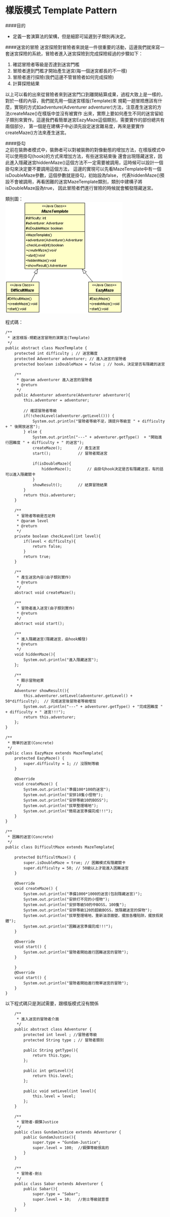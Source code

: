 # 樣版模式 Template Pattern 

####目的
* 定義一套演算法的架構，但是細節可延遲到子類別再決定。

####迷宮的冒險
迷宮探險對冒險者來說是一件很重要的活動，這邊我們就來寫一套迷宮探險的系統，冒險者進入迷宮探險到完成探險經過的步驟如下：  
1. 確認冒險者等級是否達到迷宮門檻
2. 冒險者達到門檻才開始產生迷宮(每一個迷宮都長的不一樣)
3. 冒險者進行探險(我們這邊不管冒險者如何完成探險)
4. 計算探險結果  
   
以上可以看的出來從冒險者來到迷宮門口到離開結算成果，過程大致上是一樣的，對於一樣的內容，我們就先用一個迷宮樣版(Template)來
規範一趟冒險應該有什麼，實現的方式如adventure(Adventurer adventurer)方法，注意產生迷宮的方法createMaze()在樣版中並沒有被實作
出來，實際上要如何產生不同的迷宮留給子類別來實作。這邊我們看簡單迷宮EazyMaze這個類別，需要實作的部份總共有兩個部分，
第一個是在建構子中必須先設定迷宮難易度，再來是要實作createMaze()方法來產生迷宮。
  
####掛勾  
之前在裝飾者模式中，裝飾者可以對被裝飾的對像動態的增加方法，在樣版模式中可以使用掛勾(hook)的方式來增加方法，有些迷宮結束後
還會出現隱藏迷宮，因此進入隱藏迷宮hiddenMaze()這個方法不一定需要被調用，這時候可以設計一個掛勾來決定要不要調用這個方法，
這邊的實現可以先看MazeTemplate中有一個isDoubleMaze參數，這個參數就是掛勾，初始設為false，
代表hiddenMaze()預設不會被調用，再看困難的迷宮MazeTemplate類別，類別中建構子將isDoubleMaze設為true，
因此冒險者們進行冒險的時候就會觸發隱藏迷宮。

  
類別圖：  
![Training Camp](image/template.gif)  
   
程式碼：  
```
/**
 * 迷宮樣版-規範迷宮冒險的演算法(Template)
 */
public abstract class MazeTemplate {
	protected int difficulty ; // 迷宮難度
	protected Adventurer adventurer; // 進入迷宮的冒險者
	protected boolean isDoubleMaze = false ; // hook，決定是否有隱藏的迷宮
	
	/** 
	 * @param adventurer 進入迷宮的冒險者
	 * @return 
	 */
	public Adventurer adventure(Adventurer adventurer){
		this.adventurer = adventurer;
		
		// 確認冒險者等級
		if(!checkLevel(adventurer.getLevel())) {
			System.out.println("冒險者等級不足，請提升等級至 " + difficulty  + " 後開放迷宮");
		} else {
			System.out.println("---" + adventurer.getType()  + "開始進行困難度 " + difficulty + " 的迷宮");
			createMaze();		// 產生迷宮
			start();  			// 冒險者闖迷宮
			
			if(isDoubleMaze){
				hiddenMaze(); 		// 由掛勾hook決定是否有隱藏迷宮，有的話可以進入隱藏關卡
			}
			showResult();		// 結算冒險結果
		}
		return this.adventurer; 
	}
	
	/**
	 * 冒險者等級是否足夠
	 * @param level
	 * @return
	 */
	private boolean checkLevel(int level){
		if(level < difficulty){
			return false;
		} 
		return true;
	}
	
	/**
	 * 產生迷宮內容(由子類別實作)
	 * @return
	 */
	abstract void createMaze();
	
	/**
	 * 冒險者進入迷宮(由子類別實作)
	 * @return
	 */
	abstract void start();
	
	/**
	 * 進入隱藏迷宮(隱藏迷宮，由hook觸發)
	 * @return
	 */
	void hiddenMaze(){
		System.out.println("進入隱藏迷宮");
	};
	
	/**
	 * 顯示冒險結果
	 */
	Adventurer showResult(){
		this.adventurer.setLevel(adventurer.getLevel() + 50*difficulty);  // 完成迷宮後冒險者等級增加
		System.out.println("---" + adventurer.getType() + "完成困難度 " + difficulty + " 迷宮!!!");
		return this.adventurer;
	};
}

/**
 * 簡單的迷宮(Concrete)
 */
public class EazyMaze extends MazeTemplate{
	protected EazyMaze() {
		super.difficulty = 1; // 沒限制等級
	}

	@Override
	void createMaze() {
		System.out.println("準備100*100的迷宮");
		System.out.println("安排10隻小怪物");
		System.out.println("安排等級10的BOSS");
		System.out.println("拔草整理場地");
		System.out.println("簡易迷宮準備完成!!!");
	}
}

/**
 * 困難的迷宮(Concrete)
 */
public class DifficultMaze extends MazeTemplate{

	protected DifficultMaze() {
		super.isDoubleMaze = true; // 困難模式有隱藏關卡
		super.difficulty = 50; // 50級以上才能進入困難迷宮
	}

	@Override
	void createMaze() {
		System.out.println("準備1000*1000的迷宮(包刮隱藏迷宮)");
		System.out.println("安排打不完的小怪物");
		System.out.println("安排等級50的中BOSS，100隻");
		System.out.println("安排等級120的超級BOSS，放隱藏迷宮的保物");
		System.out.println("拔草整理場地，重新油漆牆壁，擺放各種陷阱，擺放假屍體");
		System.out.println("困難迷宮準備完成!!!");
	}

	@Override
	void start() {
		System.out.println("冒險者開始進行困難迷宮的冒險");
	}

	}
	@Override
	void start() {
		System.out.println("冒險者開始進行簡單迷宮的冒險");
	}
}
```


以下程式碼只是測試需要，跟樣版模式沒有關係  
```
	/**
	 * 進入迷宮的冒險者介面
	 */
	public abstract class Adventurer {
		protected int level ; //冒險者等級
		protected String type ; // 冒險者類別
		
		public String getType(){
			return this.type;
		};
		
		public int getLevel(){
			return this.level;
		};
		
		public void setLevel(int level){
			this.level = level;
		};
	}

	/**
	 * 冒險者-鋼彈Justice
	 */
	public class GundamJustice extends Adventurer {
		public GundamJustice(){
			super.type = "Gundam-Justice";
			super.level = 100;	//鋼彈等級很高的
		}
	}

	/**
	 * 冒險者-劍士
	 */
	public class Sabar extends Adventurer {
		public Sabar(){
			super.type = "Sabar";
			super.level = 10;	//劍士等級就普普
		}
	}
```
  